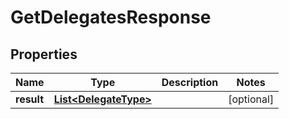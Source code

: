 
# GetDelegatesResponse

## Properties
Name | Type | Description | Notes
------------ | ------------- | ------------- | -------------
**result** | [**List&lt;DelegateType&gt;**](DelegateType.md) |  |  [optional]



